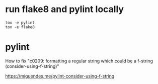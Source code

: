 # run flake8 and pylint locally
``` 
tox -e pylint
tox -e flake8
```

# pylint 

How to fix "c0209: formatting a regular string which could be a f-string (consider-using-f-string)"

https://miguendes.me/pylint-consider-using-f-string
